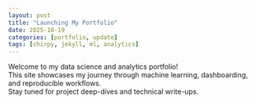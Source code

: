 ```yaml
---
layout: post
title: "Launching My Portfolio"
date: 2025-10-19
categories: [portfolio, update]
tags: [chirpy, jekyll, ml, analytics]
---
```


Welcome to my data science and analytics portfolio!  
This site showcases my journey through machine learning, dashboarding, and reproducible workflows.  
Stay tuned for project deep-dives and technical write-ups.

